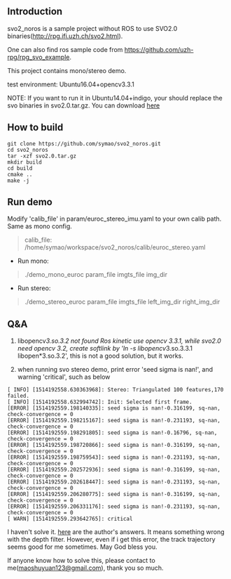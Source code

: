 Introduction
---
svo2_noros is a sample project without ROS to use SVO2.0 binaries(http://rpg.ifi.uzh.ch/svo2.html).

One can also find ros sample code from https://github.com/uzh-rpg/rpg_svo_example.

This project contains mono/stereo demo.

test environment: Ubuntu16.04+opencv3.3.1

NOTE: If you want to run it in Ubuntu14.04+indigo, your should replace the svo binaries in svo2.0.tar.gz. You can download [here](http://rpg.ifi.uzh.ch/svo2.html)

How to build
---
```
git clone https://github.com/symao/svo2_noros.git
cd svo2_noros
tar -xzf svo2.0.tar.gz
mkdir build
cd build
cmake ..
make -j
```

Run demo
---
Modify 'calib_file' in param/euroc_stereo_imu.yaml to your own calib path. Same as mono config.
> calib_file: /home/symao/workspace/svo2_noros/calib/euroc_stereo.yaml
- Run mono:
> ./demo_mono_euroc param_file imgts_file img_dir
- Run stereo:
> ./demo_stereo_euroc param_file imgts_file left_img_dir right_img_dir

Q&A
---
1. libopencv*3.so.3.2 not found
Ros kinetic use opencv 3.3.1, while svo2.0 need opencv 3.2, create softlink by 'ln -s libopencv*3.so.3.3.1 libopen*3.so.3.2', this is not a good solution, but it works.

2. when running svo stereo demo, print error 'seed sigma is nan!', and warning 'critical', such as below
```
[ INFO] [1514192558.630363968]: Stereo: Triangulated 100 features,170 failed.
[ INFO] [1514192558.632994742]: Init: Selected first frame.
[ERROR] [1514192559.198140335]: seed sigma is nan!-0.316199, sq-nan, check-convergence = 0
[ERROR] [1514192559.198215167]: seed sigma is nan!-0.231193, sq-nan, check-convergence = 0
[ERROR] [1514192559.198291805]: seed sigma is nan!-0.16796, sq-nan, check-convergence = 0
[ERROR] [1514192559.198720866]: seed sigma is nan!-0.316199, sq-nan, check-convergence = 0
[ERROR] [1514192559.198759543]: seed sigma is nan!-0.231193, sq-nan, check-convergence = 0
[ERROR] [1514192559.202572936]: seed sigma is nan!-0.316199, sq-nan, check-convergence = 0
[ERROR] [1514192559.202618447]: seed sigma is nan!-0.231193, sq-nan, check-convergence = 0
[ERROR] [1514192559.206280775]: seed sigma is nan!-0.316199, sq-nan, check-convergence = 0
[ERROR] [1514192559.206331176]: seed sigma is nan!-0.231193, sq-nan, check-convergence = 0
[ WARN] [1514192559.293642765]: critical
```

I haven't solve it. [here](https://github.com/uzh-rpg/rpg_svo_example/issues/5) are the author's answers. It means something wrong with the depth filter. However, even if i get this error, the track trajectory seems good for me sometimes. May God bless you.

If anyone know how to solve this, please contact to me(maoshuyuan123@gmail.com), thank you so much.